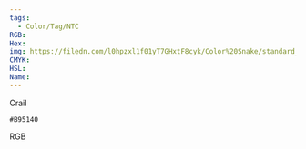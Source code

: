 ```yaml
---
tags:
  - Color/Tag/NTC
RGB:
Hex:
img: https://filedn.com/l0hpzxl1f01yT7GHxtF8cyk/Color%20Snake/standard_csv_to_svg/B95140.svg
CMYK:
HSL:
Name:
---
```

Crail
```palette
#B95140
```
RGB
